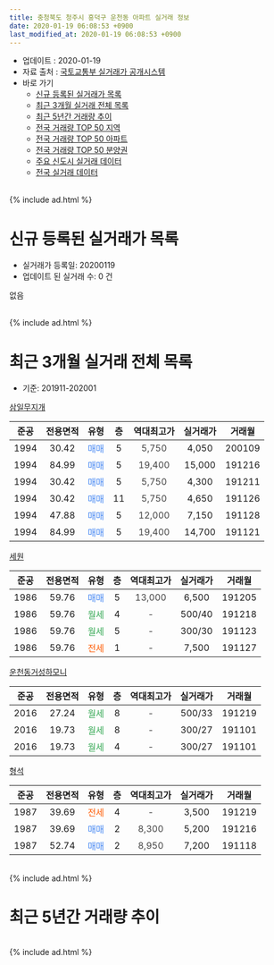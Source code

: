 ```yaml
---
title: 충청북도 청주시 흥덕구 운천동 아파트 실거래 정보
date: 2020-01-19 06:08:53 +0900
last_modified_at: 2020-01-19 06:08:53 +0900
---
```


* 업데이트 : 2020-01-19
* 자료 출처 : [국토교통부 실거래가 공개시스템](http://rt.molit.go.kr)
* 바로 가기
    * [신규 등록된 실거래가 목록](#신규-등록된-실거래가-목록)
    * [최근 3개월 실거래 전체 목록](#최근-3개월-실거래-전체-목록)
    * [최근 5년간 거래량 추이](#최근-5년간-거래량-추이)
    * [전국 거래량 TOP 50 지역](https://apt-info.github.io/apt-trade-info/최근-3개월-전국에서-가장-거래가-많이-발생한-지역)
    * [전국 거래량 TOP 50 아파트](https://apt-info.github.io/apt-trade-info/최근-3개월-전국에서-가장-거래가-많이-발생한-아파트)
    * [전국 거래량 TOP 50 분양권](https://apt-info.github.io/apt-trade-info/최근-3개월-전국에서-가장-거래가-많이-발생한-분양권)
    * [주요 신도시 실거래 데이터](https://apt-info.github.io/apt-trade-info/주요-신도시)
    * [전국 실거래 데이터](https://apt-info.github.io/apt-trade-info/전국)
<br>
{% include ad.html %}
<br>

# 신규 등록된 실거래가 목록
* 실거래가 등록일: 20200119
* 업데이트 된 실거래 수: 0 건

없음

<br>
{% include ad.html %}
<br>

# 최근 3개월 실거래 전체 목록
* 기준: 201911-202001


[삼일무지개](https://search.naver.com/search.naver?query=%EC%B6%A9%EC%B2%AD%EB%B6%81%EB%8F%84+%EC%B2%AD%EC%A3%BC%EC%8B%9C+%ED%9D%A5%EB%8D%95%EA%B5%AC+%EC%9A%B4%EC%B2%9C%EB%8F%99+%EC%82%BC%EC%9D%BC%EB%AC%B4%EC%A7%80%EA%B0%9C)

|준공|전용면적|유형|층|역대최고가|실거래가|거래월|
|:---:|:---:|:---:|:---:|:---:|:---:|:---:|
|1994|30.42|<span style="color:#4285f3">매매</span>|5|<span style="color:#444444">5,750</span>|4,050|200109|
|1994|84.99|<span style="color:#4285f3">매매</span>|5|<span style="color:#444444">19,400</span>|15,000|191216|
|1994|30.42|<span style="color:#4285f3">매매</span>|5|<span style="color:#444444">5,750</span>|4,300|191211|
|1994|30.42|<span style="color:#4285f3">매매</span>|11|<span style="color:#444444">5,750</span>|4,650|191126|
|1994|47.88|<span style="color:#4285f3">매매</span>|5|<span style="color:#444444">12,000</span>|7,150|191128|
|1994|84.99|<span style="color:#4285f3">매매</span>|5|<span style="color:#444444">19,400</span>|14,700|191121|

[세원](https://search.naver.com/search.naver?query=%EC%B6%A9%EC%B2%AD%EB%B6%81%EB%8F%84+%EC%B2%AD%EC%A3%BC%EC%8B%9C+%ED%9D%A5%EB%8D%95%EA%B5%AC+%EC%9A%B4%EC%B2%9C%EB%8F%99+%EC%84%B8%EC%9B%90)

|준공|전용면적|유형|층|역대최고가|실거래가|거래월|
|:---:|:---:|:---:|:---:|:---:|:---:|:---:|
|1986|59.76|<span style="color:#4285f3">매매</span>|5|<span style="color:#444444">13,000</span>|6,500|191205|
|1986|59.76|<span style="color:#34a853">월세</span>|4|<span style="color:#444444">-</span>|500/40|191218|
|1986|59.76|<span style="color:#34a853">월세</span>|5|<span style="color:#444444">-</span>|300/30|191123|
|1986|59.76|<span style="color:#ff5a00">전세</span>|1|<span style="color:#444444">-</span>|7,500|191127|

[운천동거성하모니](https://search.naver.com/search.naver?query=%EC%B6%A9%EC%B2%AD%EB%B6%81%EB%8F%84+%EC%B2%AD%EC%A3%BC%EC%8B%9C+%ED%9D%A5%EB%8D%95%EA%B5%AC+%EC%9A%B4%EC%B2%9C%EB%8F%99+%EC%9A%B4%EC%B2%9C%EB%8F%99%EA%B1%B0%EC%84%B1%ED%95%98%EB%AA%A8%EB%8B%88)

|준공|전용면적|유형|층|역대최고가|실거래가|거래월|
|:---:|:---:|:---:|:---:|:---:|:---:|:---:|
|2016|27.24|<span style="color:#34a853">월세</span>|8|<span style="color:#444444">-</span>|500/33|191219|
|2016|19.73|<span style="color:#34a853">월세</span>|8|<span style="color:#444444">-</span>|300/27|191101|
|2016|19.73|<span style="color:#34a853">월세</span>|4|<span style="color:#444444">-</span>|300/27|191101|

[형석](https://search.naver.com/search.naver?query=%EC%B6%A9%EC%B2%AD%EB%B6%81%EB%8F%84+%EC%B2%AD%EC%A3%BC%EC%8B%9C+%ED%9D%A5%EB%8D%95%EA%B5%AC+%EC%9A%B4%EC%B2%9C%EB%8F%99+%ED%98%95%EC%84%9D)

|준공|전용면적|유형|층|역대최고가|실거래가|거래월|
|:---:|:---:|:---:|:---:|:---:|:---:|:---:|
|1987|39.69|<span style="color:#ff5a00">전세</span>|4|<span style="color:#444444">-</span>|3,500|191219|
|1987|39.69|<span style="color:#4285f3">매매</span>|2|<span style="color:#444444">8,300</span>|5,200|191216|
|1987|52.74|<span style="color:#4285f3">매매</span>|2|<span style="color:#444444">8,950</span>|7,200|191118|


<br>
{% include ad.html %}
<br>

# 최근 5년간 거래량 추이


<div style="width:100%;">
    <canvas id="deal_progress" height="200"></canvas>
</div>

<script>
new Chart(document.getElementById("deal_progress"), {
    type: 'line',
    data: {
        labels: ['201501','201502','201503','201504','201505','201506','201507','201508','201509','201510','201511','201512','201601','201602','201603','201604','201605','201606','201607','201608','201609','201610','201611','201612','201701','201702','201703','201704','201705','201706','201707','201708','201709','201710','201711','201712','201801','201802','201803','201804','201805','201806','201807','201808','201809','201810','201811','201812','201901','201902','201903','201904','201905','201906','201907','201908','201909','201910','201911','201912','202001'],
        datasets: [{
            label: '매매',
            pointRadius: 1,
            data: [10, 14, 19, 15, 16, 10, 9, 12, 8, 8, 6, 3, 6, 10, 11, 10, 11, 4, 9, 12, 6, 10, 11, 8, 4, 4, 8, 9, 7, 2, 4, 6, 6, 10, 2, 6, 7, 7, 8, 7, 9, 6, 5, 5, 6, 6, 13, 6, 5, 3, 6, 3, 7, 6, 12, 2, 3, 11, 4, 4, 1],
            borderColor: "rgba(255, 201, 14, 1)",
            backgroundColor: "rgba(255, 201, 14, 0.5)",
            fill: false,
            lineTension: 0
        },{
            label: '전월세',
            pointRadius: 1,
            data: [3, 7, 8, 1, 4, 4, 4, 5, 5, 1, 9, 2, 1, 5, 5, 5, 6, 4, 2, 4, 2, 4, 5, 3, 4, 3, 5, 2, 2, 4, 2, 3, 3, 1, 3, 2, 0, 2, 3, 5, 4, 4, 2, 10, 3, 5, 4, 3, 5, 2, 5, 6, 1, 4, 4, 5, 3, 5, 4, 3, 0],
            borderColor: "rgba(0, 141, 185, 1)",
            backgroundColor: "rgba(0, 141, 185, 0.5)",
            fill: false,
            lineTension: 0
        }
        ]
    },
    options: {
        responsive: true,
        title: {
            display: false
        },
        tooltips: {
            mode: 'index',
            intersect: false
        },
        hover: {
            mode: 'nearest',
            intersect: true
        },
        scales: {
            xAxes: [{
                display: true,
                scaleLabel: {
                    display: true,
                    labelString: '년/월'
                }
            }],
            yAxes: [{
                display: true,
                ticks: {
                    suggestedMin: 0,
                },
                scaleLabel: {
                    display: true,
                    labelString: '실거래 수'
                }
            }]
        }
    }
});

</script>


<br>
{% include ad.html %}
<br>

